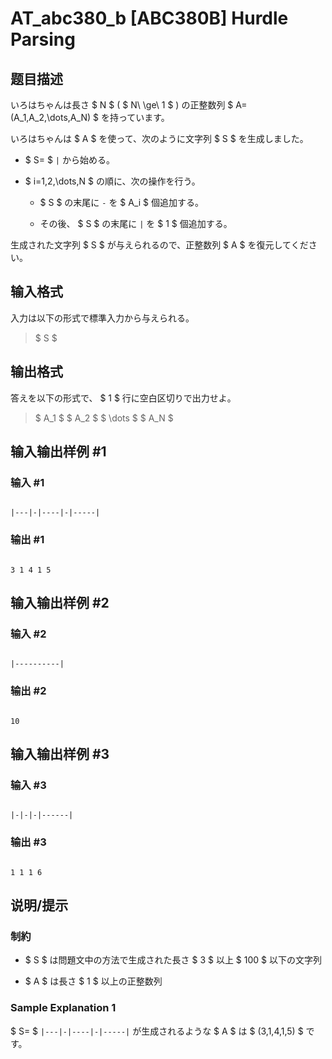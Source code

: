 # AT_abc380_b [ABC380B] Hurdle Parsing

## 题目描述

[problemUrl]: https://atcoder.jp/contests/abc380/tasks/abc380_b

いろはちゃんは長さ $ N $ ( $ N\ \ge\ 1 $ ) の正整数列 $ A=(A_1,A_2,\dots,A_N) $ を持っています。  
 いろはちゃんは $ A $ を使って、次のように文字列 $ S $ を生成しました。

- $ S= $ `|` から始める。
- $ i=1,2,\dots,N $ の順に、次の操作を行う。
  - $ S $ の末尾に `-` を $ A_i $ 個追加する。
  - その後、 $ S $ の末尾に `|` を $ 1 $ 個追加する。
 
生成された文字列 $ S $ が与えられるので、正整数列 $ A $ を復元してください。

## 输入格式

入力は以下の形式で標準入力から与えられる。

> $ S $

## 输出格式

答えを以下の形式で、 $ 1 $ 行に空白区切りで出力せよ。

> $ A_1 $ $ A_2 $ $ \dots $ $ A_N $

## 输入输出样例 #1

### 输入 #1

```
|---|-|----|-|-----|
```

### 输出 #1

```
3 1 4 1 5
```

## 输入输出样例 #2

### 输入 #2

```
|----------|
```

### 输出 #2

```
10
```

## 输入输出样例 #3

### 输入 #3

```
|-|-|-|------|
```

### 输出 #3

```
1 1 1 6
```

## 说明/提示

### 制約

- $ S $ は問題文中の方法で生成された長さ $ 3 $ 以上 $ 100 $ 以下の文字列
- $ A $ は長さ $ 1 $ 以上の正整数列
 
### Sample Explanation 1

$ S= $ `|---|-|----|-|-----|` が生成されるような $ A $ は $ (3,1,4,1,5) $ です。